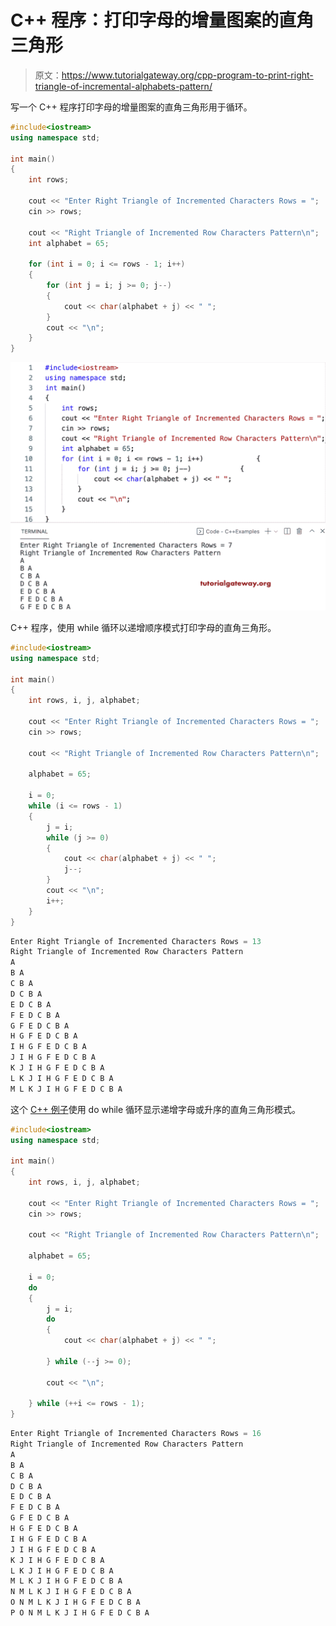 # C++ 程序：打印字母的增量图案的直角三角形

> 原文：<https://www.tutorialgateway.org/cpp-program-to-print-right-triangle-of-incremental-alphabets-pattern/>

写一个 C++ 程序打印字母的增量图案的直角三角形用于循环。

```cpp
#include<iostream>
using namespace std;

int main()
{
	int rows;

	cout << "Enter Right Triangle of Incremented Characters Rows = ";
	cin >> rows;

	cout << "Right Triangle of Incremented Row Characters Pattern\n";
	int alphabet = 65;

	for (int i = 0; i <= rows - 1; i++)
	{
		for (int j = i; j >= 0; j--)
		{
			cout << char(alphabet + j) << " ";
		}
		cout << "\n";
	}
}
```

![C++ Program to Print Right Triangle of Incremental Alphabets Pattern](img/0dc6ccfb87dfacdbe2172bcddc15ecb4.png)

C++ 程序，使用 while 循环以递增顺序模式打印字母的直角三角形。

```cpp
#include<iostream>
using namespace std;

int main()
{
	int rows, i, j, alphabet;

	cout << "Enter Right Triangle of Incremented Characters Rows = ";
	cin >> rows;

	cout << "Right Triangle of Incremented Row Characters Pattern\n";

	alphabet = 65;

	i = 0;
	while (i <= rows - 1)
	{
		j = i;
		while (j >= 0)
		{
			cout << char(alphabet + j) << " ";
			j--;
		}
		cout << "\n";
		i++;
	}
}
```

```cpp
Enter Right Triangle of Incremented Characters Rows = 13
Right Triangle of Incremented Row Characters Pattern
A 
B A 
C B A 
D C B A 
E D C B A 
F E D C B A 
G F E D C B A 
H G F E D C B A 
I H G F E D C B A 
J I H G F E D C B A 
K J I H G F E D C B A 
L K J I H G F E D C B A 
M L K J I H G F E D C B A 
```

这个 [C++ 例子](https://www.tutorialgateway.org/cpp-programs/)使用 do while 循环显示递增字母或升序的直角三角形模式。

```cpp
#include<iostream>
using namespace std;

int main()
{
	int rows, i, j, alphabet;

	cout << "Enter Right Triangle of Incremented Characters Rows = ";
	cin >> rows;

	cout << "Right Triangle of Incremented Row Characters Pattern\n";

	alphabet = 65;

	i = 0;
	do
	{
		j = i;
		do
		{
			cout << char(alphabet + j) << " ";

		} while (--j >= 0);

		cout << "\n";

	} while (++i <= rows - 1);
}
```

```cpp
Enter Right Triangle of Incremented Characters Rows = 16
Right Triangle of Incremented Row Characters Pattern
A 
B A 
C B A 
D C B A 
E D C B A 
F E D C B A 
G F E D C B A 
H G F E D C B A 
I H G F E D C B A 
J I H G F E D C B A 
K J I H G F E D C B A 
L K J I H G F E D C B A 
M L K J I H G F E D C B A 
N M L K J I H G F E D C B A 
O N M L K J I H G F E D C B A 
P O N M L K J I H G F E D C B A 
```